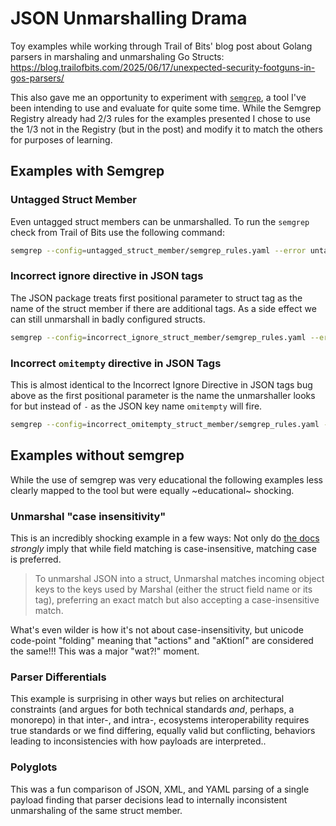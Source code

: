 # JSON Unmarshalling Drama

Toy examples while working through Trail of Bits' blog post about Golang parsers
in marshaling and unmarshaling Go Structs:
https://blog.trailofbits.com/2025/06/17/unexpected-security-footguns-in-gos-parsers/

This also gave me an opportunity to experiment with
[`semgrep`](https://semgrep.dev/), a tool I've been intending to use and
evaluate for quite some time. While the Semgrep Registry already had 2/3 rules
for the examples presented I chose to use the 1/3 not in the Registry (but in
the post) and modify it to match the others for purposes of learning.

## Examples with Semgrep

### Untagged Struct Member

Even untagged struct members can be unmarshalled. To run the `semgrep` check
from Trail of Bits use the following command:

```sh
semgrep --config=untagged_struct_member/semgrep_rules.yaml --error untagged_struct_member/main.go
```

### Incorrect ignore directive in JSON tags

The JSON package treats first positional parameter to struct tag as the name of
the struct member if there are additional tags. As a side effect we can still
unmarshall in badly configured structs.

```sh
semgrep --config=incorrect_ignore_struct_member/semgrep_rules.yaml --error incorrect_ignore_struct_member/main.go
```

### Incorrect `omitempty` directive in JSON Tags

This is almost identical to the Incorrect Ignore Directive in JSON tags bug
above as the first positional parameter is the name the unmarshaller looks for
but instead of `-` as the JSON key name `omitempty` will fire.

```sh
semgrep --config=incorrect_omitempty_struct_member/semgrep_rules.yaml --error incorrect_omitempty_struct_member/main.go
```

## Examples without semgrep

While the use of semgrep was very educational the following examples less
clearly mapped to the tool but were equally ~educational~ shocking.

### Unmarshal "case insensitivity"

This is an incredibly shocking example in a few ways: Not only do [the docs](https://pkg.go.dev/encoding/json#Unmarshal)
*strongly* imply that while field matching is case-insensitive, matching case is
preferred.

> To unmarshal JSON into a struct, Unmarshal matches incoming object keys to the
> keys used by Marshal (either the struct field name or its tag), preferring an
> exact match but also accepting a case-insensitive match.

What's even wilder is how it's not about case-insensitivity, but unicode
code-point "folding" meaning that "actions" and "aKtionſ" are considered the
same!!! This was a major "wat?!" moment.

### Parser Differentials

This example is surprising in other ways but relies on architectural constraints
(and argues for both technical standards *and*, perhaps, a monorepo) in that
inter-, and intra-, ecosystems interoperability requires true standards or we
find differing, equally valid but conflicting, behaviors leading to
inconsistencies with how payloads are interpreted..

### Polyglots

This was a fun comparison of JSON, XML, and YAML parsing of a single payload
finding that parser decisions lead to internally inconsistent unmarshaling of
the same struct member.
